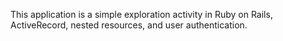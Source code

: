 This application is a simple exploration activity in Ruby on Rails, ActiveRecord, nested resources, and user authentication.
